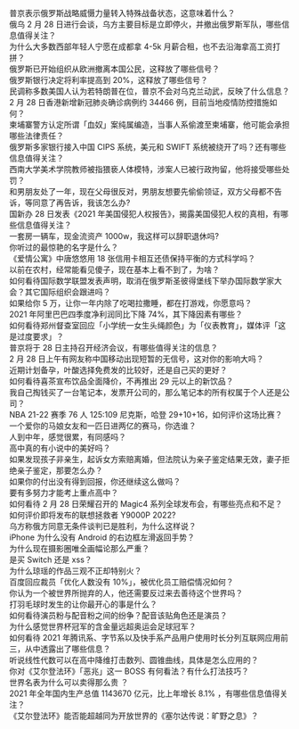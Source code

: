 普京表示俄罗斯战略威慑力量转入特殊战备状态，这意味着什么？  
俄乌 2 月 28 日进行会谈，乌方主要目标是立即停火，并撤出俄罗斯军队，哪些信息值得关注？  
为什么大多数西部年轻人宁愿在成都拿 4-5k 月薪合租，也不去沿海拿高工资打拼？  
俄罗斯已开始组织从欧洲撤离本国公民，这释放了哪些信号？  
俄罗斯银行决定将利率提高到 20%，这释放了哪些信号？  
民调称多数美国人认为若特朗普在位，普京不会对乌克兰动武，反映了什么信息？  
2 月 28 日香港新增新冠肺炎确诊病例约 34466 例，目前当地疫情防控措施如何？  
柬埔寨警方认定所谓「血奴」案纯属编造，当事人系偷渡至柬埔寨，他可能会承担哪些法律责任？  
俄罗斯多家银行接入中国 CIPS 系统，美元和 SWIFT 系统被绕开了吗？还有哪些信息值得关注？  
西南大学美术学院教师被指猥亵人体模特，涉案人已被行政拘留，他将接受哪些处罚？  
和男朋友处了一年，现在父母很反对，男朋友想要先偷偷领证，双方父母都不告诉，等同意了再告诉，我该怎么办?  
国新办 28 日发表《2021 年美国侵犯人权报告》，揭露美国侵犯人权的真相，有哪些信息值得关注？  
一套房一辆车，现金流资产 1000w，我这样可以辞职退休吗?  
你听过的最惊艳的名字是什么？  
《爱情公寓》中唐悠悠用 18 张信用卡相互还债保持平衡的方式科学吗？  
以前在农村，经常能看见傻子，现在基本上看不到了，为啥？  
如何看待国际数学联盟发表声明，取消在俄罗斯圣彼得堡线下举办国际数学家大会？其它国际组织会跟进吗？  
如果给你 5 万，让你一年内除了吃喝拉撒睡，都在打游戏，你愿意吗？  
2021 年阿里巴巴四季度净利润同比下降 74%，其下降因素有哪些？  
如何看待郑州督查室回应「小学统一女生头绳颜色」为「仪表教育」，媒体评「这是过度要求」？  
普京将于 28 日主持召开经济会议，有哪些值得关注的信息？  
2 月 28 日上午有网友称中国移动出现短暂的无信号，这对你的影响大吗？  
近期计划备孕，叶酸选择免费发的比较好，还是自己买的更好？  
如何看待喜茶宣布饮品全面降价，不再推出 29 元以上的新饮品？  
我自己掏钱买了一台笔记本，发票开公司的，那么笔记本的所有权属于个人还是公司？  
NBA 21-22 赛季 76 人 125:109 尼克斯，哈登 29+10+16，如何评价这场比赛？  
一个爱你的马娘女友和一匹日进两亿的赛马，你选谁？  
人到中年，感觉很累，有同感吗？  
高中真的有小说中的美好吗？  
如果发现孩子非亲生，起诉女方索赔离婚，但法院认为亲子鉴定结果无效，妻子拒绝亲子鉴定，那要怎么办？  
如果你的付出没有得到回报，你还继续这么做吗？  
要有多努力才能考上重点高中？  
如何看待 2 月 28 日荣耀召开的 Magic4 系列全球发布会，有哪些亮点和不足？  
如何评价即将发布的联想拯救者 Y9000P 2022?  
乌方称俄方同意无条件谈判已是胜利，为什么这样说？  
iPhone 为什么没有 Android 的右边框左滑返回手势？  
为什么现在摄影圈唯全画幅论那么严重？  
是买 Switch 还是 xss？  
为什么琼瑶的作品三观不正却特别火？  
百度回应裁员「优化人数没有 10%」，被优化员工赔偿情况如何？  
你认为一个被世界所抛弃的人，他还需要反过来去善待这个世界吗？  
打羽毛球时发生的让你最开心的事是什么？  
如何看待演员粉与配音粉之间的纷争？配音该贴角色还是演员？  
为什么感觉世界杯冠军的含金量远超奥运会足球冠军？  
如何看待 2021 年腾讯系、字节系以及快手系产品用户使用时长分列互联网应用前三，从中透露出了哪些信息？  
听说线性代数可以在高中降维打击数列、圆锥曲线，具体是怎么应用的？  
你对《艾尔登法环》「恶兆」这一 BOSS 有何看法？有什么打法技巧？  
世界名表为什么可以卖得那么贵 ？  
2021 年全年国内生产总值 1143670 亿元，比上年增长 8.1% ，有哪些信息值得关注？  
《艾尔登法环》能否能超越同为开放世界的《塞尔达传说：旷野之息》？  
